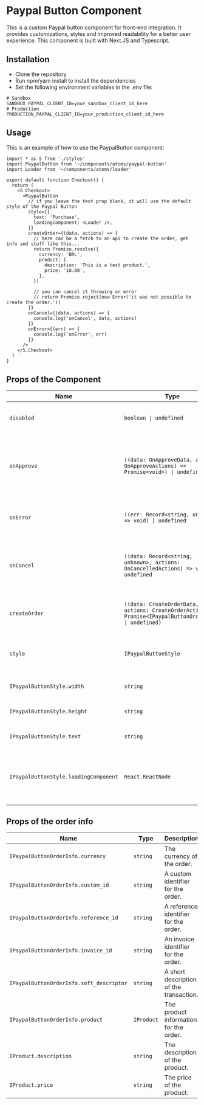 # Paypal Button Component

This is a custom Paypal button component for front-end integration. It provides customizations, styles and improved readability for a better user experience.
This component is built with Next.JS and Typescript.

## Installation

- Clone the repository
- Run npm/yarn install to install the dependencies
- Set the following environment variables in the .env file:

```
# Sandbox
SANDBOX_PAYPAL_CLIENT_ID=your_sandbox_client_id_here
# Production
PRODUCTION_PAYPAL_CLIENT_ID=your_production_client_id_here
```

## Usage
This is an example of how to use the PaypalButton component:

```tsx
import * as S from './styles'
import PaypalButton from '~/components/atoms/paypal-button'
import Loader from '~/components/atoms/loader'

export default function Checkout() {
  return (
    <S.Checkout>
      <PaypalButton
        // if you leave the text prop blank, it will use the default style of the Paypal Button
        style={{
          text: 'Purchase',
          loadingComponent: <Loader />,
        }}
        createOrder={(data, actions) => {
          // here can be a fetch to an api to create the order, get info and stuff like this...
          return Promise.resolve({
            currency: 'BRL',
            product: {
              description: 'This is a test product.',
              price: '18.00',
            },
          })

          // you can cancel it throwing an error
          // return Promise.reject(new Error('it was not possible to create the order.'))
        }}
        onCancel={(data, actions) => {
          console.log('onCancel', data, actions)
        }}
        onError={(err) => {
          console.log('onError', err)
        }}
      />
    </S.Checkout>
  )
}
```

## Props of the Component

| Name | Type | Description |
|------|------|-------------|
|`disabled`|`boolean \| undefined`| Whether the button should be disabled. |
|`onApprove`|`((data: OnApproveData, actions: OnApproveActions) => Promise<void>) \| undefined`| A function that is called when the buyer approves the transaction. |
|`onError`|`((err: Record<string, unknown>) => void) \| undefined`| A function that is called when there is an error. |
|`onCancel`|`((data: Record<string, unknown>, actions: OnCancelledActions) => void) \| undefined`| A function that is called when the buyer cancels the transaction. |
|`createOrder`|`((data: CreateOrderData, actions: CreateOrderActions) => Promise<IPaypalButtonOrderInfo> \| undefined)`| A function that is called to create the order. |
|`style`|`IPaypalButtonStyle`| The style properties for the Paypal button. |
|`IPaypalButtonStyle.width`|`string`| The width of the button. |
|`IPaypalButtonStyle.height`|`string`| The height of the button. |
|`IPaypalButtonStyle.text`|`string`| The text to display on the button.
| `IPaypalButtonStyle.loadingComponent` | `React.ReactNode` | The component to display when the button is in the loading state. |

## Props of the order info
| Name | Type | Description |
|------|------|-------------|
| `IPaypalButtonOrderInfo.currency` | `string` | The currency of the order. |
| `IPaypalButtonOrderInfo.custom_id` | `string` | A custom identifier for the order. |
| `IPaypalButtonOrderInfo.reference_id` | `string` | A reference identifier for the order. |
| `IPaypalButtonOrderInfo.invoice_id` | `string` | An invoice identifier for the order. |
| `IPaypalButtonOrderInfo.soft_descriptor` | `string` | A short description of the transaction. |
| `IPaypalButtonOrderInfo.product` | `IProduct` | The product information for the order. |
| `IProduct.description` | `string` | The description of the product. |
| `IProduct.price` | `string` | The price of the product. |
